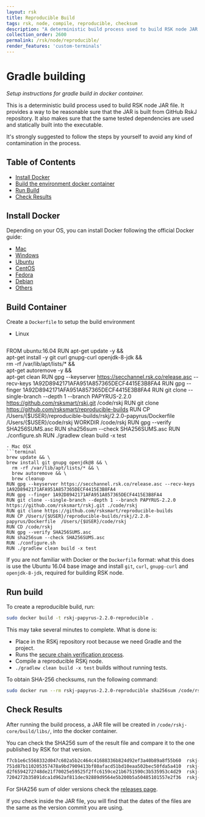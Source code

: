 ```yaml
---
layout: rsk
title: Reproducible Build
tags: rsk, node, compile, reproducible, checksum
description: "A deterministic build process used to build RSK node JAR file. Provides a way to be reasonable sure that the JAR is built from GitHub RSKj repository. Makes sure that the same tested dependencies are used and statically built into the executable."
collection_order: 2600
permalink: /rsk/node/reproducible/
render_features: 'custom-terminals'
---
```


Gradle building
===============

*Setup instructions for gradle build in docker container.*

This is a deterministic build process used to build RSK node JAR file. It provides a way to be reasonable sure that the JAR is built from GitHub RskJ repository. It also makes sure that the same tested dependencies are used and statically built into the executable.

It's strongly suggested to follow the steps by yourself to avoid any kind of contamination in the process.

Table of Contents
-----------------
- [Install Docker](#install-docker)
- [Build the environment docker container](#build-container)
- [Run Build](#run-build)
- [Check Results](#check-results)

Install Docker
--------------
Depending on your OS, you can install Docker following the official Docker guide:

- [Mac](https://docs.docker.com/docker-for-mac/install/)
- [Windows](https://docs.docker.com/docker-for-windows/install/)
- [Ubuntu](https://docs.docker.com/engine/installation/linux/ubuntu/)
- [CentOS](https://docs.docker.com/engine/installation/linux/centos/)
- [Fedora](https://docs.docker.com/engine/installation/linux/fedora/)
- [Debian](https://docs.docker.com/engine/installation/linux/debian/)
- [Others](https://docs.docker.com/engine/installation/#platform-support-matrix)

Build Container
---------------
Create a ```Dockerfile``` to setup the build environment

[](#top "multiple-terminals")
- Linux
  ```shell
FROM ubuntu:16.04
RUN apt-get update -y && \
    apt-get install -y git curl gnupg-curl openjdk-8-jdk && \
    rm -rf /var/lib/apt/lists/* && \
    apt-get autoremove -y && \
    apt-get clean
RUN gpg --keyserver https://secchannel.rsk.co/release.asc --recv-keys 1A92D8942171AFA951A857365DECF4415E3B8FA4
RUN gpg --finger 1A92D8942171AFA951A857365DECF4415E3B8FA4
RUN git clone --single-branch --depth 1 --branch PAPYRUS-2.2.0 https://github.com/rsksmart/rskj.git /code/rskj
RUN git clone https://github.com/rsksmart/reproducible-builds 
RUN CP /Users/{$USER}/reproducible-builds/rskj/2.2.0-papyrus/Dockerfile  /Users/{$USER}/code/rskj
WORKDIR /code/rskj
RUN gpg --verify SHA256SUMS.asc
RUN sha256sum --check SHA256SUMS.asc
RUN ./configure.sh
RUN ./gradlew clean build -x test
  ```
- Mac OSX
 ```terminal
brew update && \
brew install git gnupg openjdk@8 && \
    rm -rf /var/lib/apt/lists/* && \
    brew autoremove && \
    brew cleanup
RUN gpg --keyserver https://secchannel.rsk.co/release.asc --recv-keys 1A92D8942171AFA951A857365DECF4415E3B8FA4
RUN gpg --finger 1A92D8942171AFA951A857365DECF4415E3B8FA4
RUN git clone --single-branch --depth 1 --branch PAPYRUS-2.2.0 https://github.com/rsksmart/rskj.git ./code/rskj
RUN git clone https://github.com/rsksmart/reproducible-builds 
RUN CP /Users/{$USER}/reproducible-builds/rskj/2.2.0-papyrus/Dockerfile  /Users/{$USER}/code/rskj
RUN CD /code/rskj
RUN gpg --verify SHA256SUMS.asc
RUN sha256sum --check SHA256SUMS.asc
RUN ./configure.sh
RUN ./gradlew clean build -x test   
```

If you are not familiar with Docker or the ```Dockerfile``` format: what this does is use the Ubuntu 16.04 base image and install ```git```, ```curl```, ```gnupg-curl``` and ```openjdk-8-jdk```, required for building RSK node.


Run build
---------

To create a reproducible build, run:

```bash
sudo docker build -t rskj-papyrus-2.2.0-reproducible .
```

This may take several minutes to complete. What is done is:
- Place in the RSKj repository root because we need Gradle and the project.
- Runs the [secure chain verification process](/rsk/node/security-chain/).
- Compile a reproducible RSKj node.
- `./gradlew clean build -x test` builds without running tests.


To obtain SHA-256 checksums, run the following command:

```bash
sudo docker run --rm rskj-papyrus-2.2.0-reproducible sha256sum /code/rskj/rskj-core/build/libs/rskj-core-2.2.0-PAPYRUS-all.jar /code/rskj/rskj-core/build/libs/rskj-core-2.2.0-PAPYRUS-sources.jar /code/rskj/rskj-core/build/libs/rskj-core-2.2.0-PAPYRUS.jar /code/rskj/rskj-core/build/libs/rskj-core-2.2.0-PAPYRUS.pom
```

Check Results
-------------
After running the build process, a JAR file will be created in ```/code/rskj-core/build/libs/```, into the docker container.

You can check the SHA256 sum of the result file and compare it to the one published by RSK for that version.

```bash
f7cb1e6c5568332d047c602a5b2c464c41688336b824d92ef3a40b89a8f55b60  rskj-core/build/libs/rskj-core-2.2.0-PAPYRUS-all.jar
751d87b110205357478a9bd7909413bf80afacd51bd10eaa502bec50fda5a410  rskj-core/build/libs/rskj-core-2.2.0-PAPYRUS-sources.jar
d2f6594272748de21f70025e59525f2ffc6159ce21b6751590c3b535953c4d29  rskj-core/build/libs/rskj-core-2.2.0-PAPYRUS.jar
7204272b35891dca1d962af811dec92889d9564e5b200b5a50485101557e2f36  rskj-core/build/libs/rskj-core-2.2.0-PAPYRUS.pom
```

For SHA256 sum of older versions check the [releases page](https://github.com/rsksmart/rskj/releases).

If you check inside the JAR file, you will find that the dates of the files are the same as the version commit you are using.
